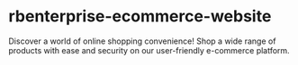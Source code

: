 # rbenterprise-ecommerce-website
Discover a world of online shopping convenience! Shop a wide range of products with ease and security on our user-friendly e-commerce platform.

